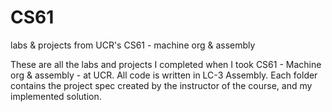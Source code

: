 # CS61
labs &amp; projects from UCR's CS61 - machine org &amp; assembly

These are all the labs and projects I completed when I took CS61 - Machine org & assembly - at UCR.
All code is written in LC-3 Assembly.
Each folder contains the project spec created by the instructor of the course, and my implemented solution.
